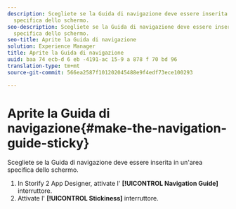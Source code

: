 ```yaml
---
description: Scegliete se la Guida di navigazione deve essere inserita in un'area
  specifica dello schermo.
seo-description: Scegliete se la Guida di navigazione deve essere inserita in un'area
  specifica dello schermo.
seo-title: Aprite la Guida di navigazione
solution: Experience Manager
title: Aprite la Guida di navigazione
uuid: baa 74 ecb-d 6 eb -4191-ac 15-9 a 878 f 70 bd 96
translation-type: tm+mt
source-git-commit: 566ea2587f101202045488e9f4edf73ece100293

---
```



# Aprite la Guida di navigazione{#make-the-navigation-guide-sticky}

Scegliete se la Guida di navigazione deve essere inserita in un'area specifica dello schermo.

1. In Storify 2 App Designer, attivate l' **[!UICONTROL Navigation Guide]** interruttore.
1. Attivate l' **[!UICONTROL Stickiness]** interruttore.
